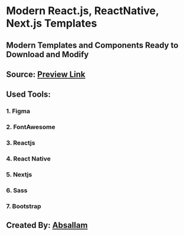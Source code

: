 # Modern React.js, ReactNative, Next.js Templates

## Modern Templates and Components Ready to Download and Modify
## Source: [Preview Link](https://github.com/absallam1999/modern-react-templates)

## Used Tools:
### 1. Figma<br/>
### 2. FontAwesome<br/>
### 3. Reactjs<br/>
### 4. React Native<br/>
### 5. Nextjs<br/>
### 6. Sass<br/>
### 7. Bootstrap

## Created By: [Absallam](https://gitub.com/absallam199)
